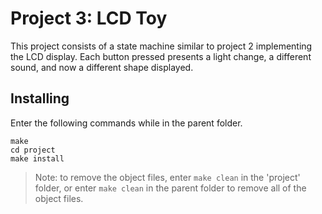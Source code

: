 # Project 3: LCD Toy
This project consists of a state machine similar to project 2 implementing the LCD display.  Each button pressed presents a light change, a different sound, and now a different shape displayed.

## Installing
Enter the following commands while in the parent folder.
```
make
cd project
make install
```
>Note: to remove the object files, enter `make clean` in the 'project' folder,  or enter `make clean` in the parent folder to remove all of the object files.
